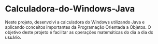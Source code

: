 # Calculadora-do-Windows-Java
Neste projeto, desenvolvi a calculadora do Windows utilizando Java e aplicando conceitos importantes da Programação Orientada a Objetos. O objetivo deste projeto é facilitar as operações matemáticas do dia a dia do usuário.
